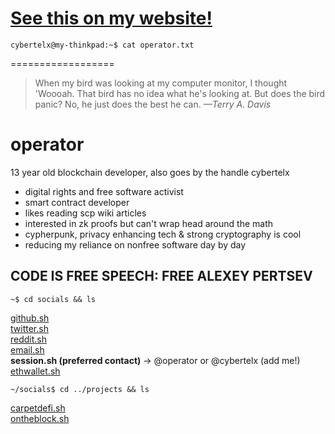 # [See this on my website!](https://cybtlx.one)

`cybertelx@my-thinkpad:~$ cat operator.txt`

==================

> When my bird was looking at my computer monitor, I thought 'Woooah. That bird has no idea what he's looking at. But does the bird panic? No, he just does the best he can.
> _—Terry A. Davis_

# operator

13 year old blockchain developer, also goes by the handle cybertelx

- digital rights and free software activist
- smart contract developer
- likes reading scp wiki articles
- interested in zk proofs but can't wrap head around the math
- cypherpunk, privacy enhancing tech & strong cryptography is cool
- reducing my reliance on nonfree software day by day

## CODE IS FREE SPEECH: FREE ALEXEY PERTSEV

`~$ cd socials && ls`

[github.sh](https://github.com/cybertelx)  
[twitter.sh](https://twitter.com/cybertel_x)  
[reddit.sh](https://reddit.com/u/cybertelx)  
[email.sh](mailto://cybertelx@proton.me)  
**session.sh (preferred contact)** -> @operator or @cybertelx (add me!)  
[ethwallet.sh](https://wallet.cybtlx.one)

`~/socials$ cd ../projects && ls`

[carpetdefi.sh](https://carpetde.fi)  
[ontheblock.sh](https://paper.wf/on-the-block)
